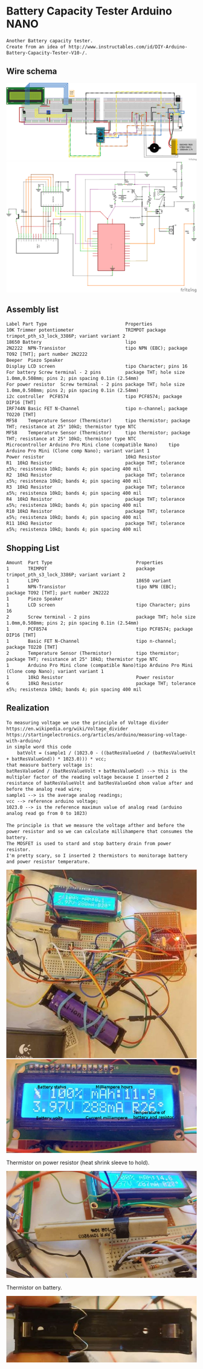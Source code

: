 # Battery Capacity Tester Arduino NANO
	Another Battery capacity tester.
	Create from an idea of http://www.instructables.com/id/DIY-Arduino-Battery-Capacity-Tester-V10-/.

## Wire schema

![Breadboard schema](https://github.com/xreef/BatteryCapacityTesterArduinoNANO/blob/master/Resources/BTester_bb.png)
![Schema](https://github.com/xreef/BatteryCapacityTesterArduinoNANO/blob/master/Resources/BTester_schem.png)

## Assembly list
	Label Part Type		 						Properties
	10K Trimmer potentiometer					TRIMPOT	package trimpot_pth_s3_lock_3386P; variant variant 2
	18650 Battery								lipo
	2N2222	NPN-Transistor						tipo NPN (EBC); package TO92 [THT]; part number 2N2222
	Beeper	Piezo Speaker	
	Display	LCD screen							tipo Character; pins 16
	For battery	Screw terminal - 2 pins			package THT; hole size 1.0mm,0.508mm; pins 2; pin spacing 0.1in (2.54mm)
	For power resistor	Screw terminal - 2 pins	package THT; hole size 1.0mm,0.508mm; pins 2; pin spacing 0.1in (2.54mm)
	i2c controller	PCF8574						tipo PCF8574; package DIP16 [THT]
	IRF744N	Basic FET N-Channel					tipo n-channel; package TO220 [THT]
	MF58	Temperature Sensor (Thermistor)		tipo thermistor; package THT; resistance at 25° 10kΩ; thermistor type NTC
	MF58	Temperature Sensor (Thermistor)		tipo thermistor; package THT; resistance at 25° 10kΩ; thermistor type NTC
	Microcontroller	Arduino Pro Mini clone (compatible Nano)	tipo Arduino Pro Mini (Clone comp Nano); variant variant 1
	Power resistor								10kΩ Resistor
	R1	10kΩ Resistor							package THT; tolerance ±5%; resistenza 10kΩ; bands 4; pin spacing 400 mil
	R2	10kΩ Resistor							package THT; tolerance ±5%; resistenza 10kΩ; bands 4; pin spacing 400 mil
	R3	10kΩ Resistor							package THT; tolerance ±5%; resistenza 10kΩ; bands 4; pin spacing 400 mil
	R4	10kΩ Resistor							package THT; tolerance ±5%; resistenza 10kΩ; bands 4; pin spacing 400 mil
	R10	10kΩ Resistor							package THT; tolerance ±5%; resistenza 10kΩ; bands 4; pin spacing 400 mil
	R11	10kΩ Resistor							package THT; tolerance ±5%; resistenza 10kΩ; bands 4; pin spacing 400 mil

## Shopping List

	Amount	Part Type								Properties
	1		TRIMPOT									package trimpot_pth_s3_lock_3386P; variant variant 2
	1		LIPO									18650 variant 
	1		NPN-Transistor							tipo NPN (EBC); package TO92 [THT]; part number 2N2222
	1		Piezo Speaker	
	1		LCD screen								tipo Character; pins 16
	2		Screw terminal - 2 pins					package THT; hole size 1.0mm,0.508mm; pins 2; pin spacing 0.1in (2.54mm)
	1		PCF8574									tipo PCF8574; package DIP16 [THT]
	1		Basic FET N-Channel						tipo n-channel; package TO220 [THT]
	2		Temperature Sensor (Thermistor)			tipo thermistor; package THT; resistance at 25° 10kΩ; thermistor type NTC
	1		Arduino Pro Mini clone (compatible Nano)tipo Arduino Pro Mini (Clone comp Nano); variant variant 1
	1		10kΩ Resistor							Power resistor
	6		10kΩ Resistor							package THT; tolerance ±5%; resistenza 10kΩ; bands 4; pin spacing 400 mil

## Realization
	To measuring voltage we use the principle of Voltage divider
	https://en.wikipedia.org/wiki/Voltage_divider
	https://startingelectronics.org/articles/arduino/measuring-voltage-with-arduino/
	in simple word this code 
		batVolt = (sample1 / (1023.0 - ((batResValueGnd / (batResValueVolt + batResValueGnd)) * 1023.0))) * vcc;
	that measure battery voltage is:
	batResValueGnd / (batResValueVolt + batResValueGnd) --> this is the multipler factor of the reading voltage because I inserted 2 resistance of batResValueVolt and batResValueGnd ohom value after and before the analog read wire;
	sample1 --> is the average analog readings;
	vcc --> reference arduino voltage;
	1023.0 --> is the reference maximun value of analog read (arduino analog read go from 0 to 1023)
	
	The principle is that we measure the voltage afther and before the power resistor and so we can calculate millihampere that consumes the battery.
	The MOSFET is used to stard and stop battery drain from power resistor.
	I'm pretty scary, so I inserted 2 thermistors to monitorage battery and power resistor temperature.

![Breadboard](https://github.com/xreef/BatteryCapacityTesterArduinoNANO/blob/master/Resources/breadboard01.jpg)
![lcd on discharging](https://github.com/xreef/BatteryCapacityTesterArduinoNANO/blob/master/Resources/lcdDischarging02.jpg)

Thermistor on power resistor (heat shrink sleeve to hold).

![Thermistor on power resistance](https://github.com/xreef/BatteryCapacityTesterArduinoNANO/blob/master/Resources/thermistorPowerResistance.jpg)

Thermistor on battery.

![Thermistor on battery](https://github.com/xreef/BatteryCapacityTesterArduinoNANO/blob/master/Resources/thermistorBattery.jpg)

